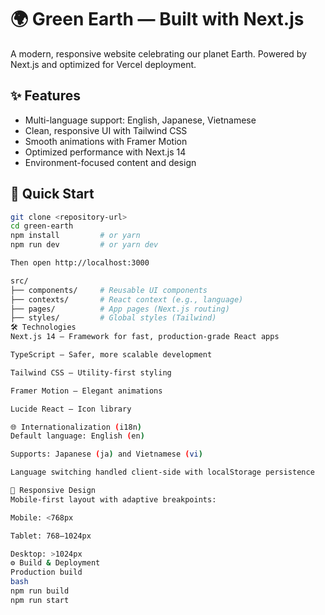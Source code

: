 # 🌍 Green Earth — Built with Next.js

A modern, responsive website celebrating our planet Earth. Powered by Next.js and optimized for Vercel deployment.

## ✨ Features

- Multi-language support: English, Japanese, Vietnamese
- Clean, responsive UI with Tailwind CSS
- Smooth animations with Framer Motion
- Optimized performance with Next.js 14
- Environment-focused content and design

## 🚀 Quick Start

```bash
git clone <repository-url>
cd green-earth
npm install         # or yarn
npm run dev         # or yarn dev

Then open http://localhost:3000

src/
├── components/     # Reusable UI components
├── contexts/       # React context (e.g., language)
├── pages/          # App pages (Next.js routing)
├── styles/         # Global styles (Tailwind)
🛠 Technologies
Next.js 14 – Framework for fast, production-grade React apps

TypeScript – Safer, more scalable development

Tailwind CSS – Utility-first styling

Framer Motion – Elegant animations

Lucide React – Icon library

🌐 Internationalization (i18n)
Default language: English (en)

Supports: Japanese (ja) and Vietnamese (vi)

Language switching handled client-side with localStorage persistence

📱 Responsive Design
Mobile-first layout with adaptive breakpoints:

Mobile: <768px

Tablet: 768–1024px

Desktop: >1024px
⚙️ Build & Deployment
Production build
bash
npm run build
npm run start